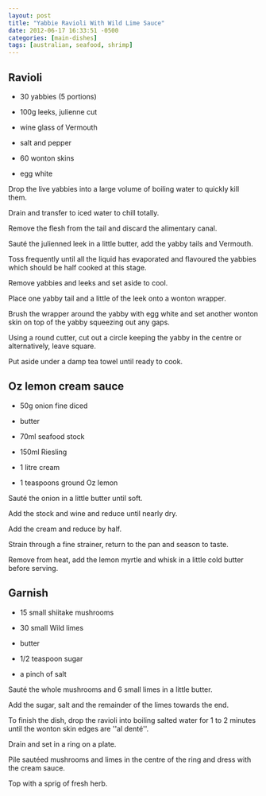 ```yaml
---
layout: post
title: "Yabbie Ravioli With Wild Lime Sauce"
date: 2012-06-17 16:33:51 -0500
categories: [main-dishes]
tags: [australian, seafood, shrimp]
---
```


## Ravioli

* 30 yabbies (5 portions)

* 100g leeks, julienne cut

* wine glass of Vermouth

* salt and pepper

* 60 wonton skins

* egg white

Drop the live yabbies into a large volume of boiling water to quickly
kill them. 

Drain and transfer to iced water to chill totally. 

Remove
the flesh from the tail and discard the alimentary canal. 

Saut&eacute; the
julienned leek in a little butter, add the yabby tails and
Vermouth. 

Toss frequently until all the liquid has evaporated and
flavoured the yabbies which should be half cooked at this
stage. 

Remove yabbies and leeks and set aside to cool. 

Place one yabby
tail and a little of the leek onto a wonton wrapper. 

Brush the wrapper
around the yabby with egg white and set another wonton skin on top of
the yabby squeezing out any gaps. 

Using a round cutter, cut out a
circle keeping the yabby in the centre or alternatively, leave
square. 

Put aside under a damp tea towel until ready to cook.

## Oz lemon cream sauce

* 50g onion fine diced

* butter

* 70ml seafood stock

* 150ml Riesling

* 1 litre cream

* 1 teaspoons ground Oz lemon

Saut&eacute; the onion in a little butter until soft.

Add the stock
and wine and reduce until nearly dry.

Add the cream and reduce by
half.

Strain through a fine strainer, return to the pan and season to
taste.

Remove from heat, add the lemon myrtle and whisk in a little
cold butter before serving.

## Garnish

* 15 small shiitake mushrooms

* 30 small Wild limes

* butter

* 1/2 teaspoon sugar

* a pinch of salt

Saut&eacute; the whole mushrooms and 6 small limes in a little butter.

Add the sugar, salt and the remainder of the limes towards the end.

To finish the dish, drop the ravioli into boiling salted water for 1 to 2 minutes until the wonton skin edges are ''al dent&eacute;''.

Drain and set in a ring on a plate.

Pile saut&eacute;ed mushrooms and limes in the centre of the ring and dress with the cream sauce.

Top with a sprig of fresh herb.


